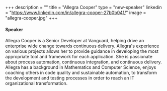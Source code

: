 +++
description = ""
title = "Allegra Cooper"
type = "new-speaker"
linkedin = "https://www.linkedin.com/in/allegra-cooper-27b0b041/"
image = "allegra-cooper.jpg"
+++
#### Speaker

Allegra Cooper is a Senior Developer at Vanguard, helping drive an enterprise wide change towards continuous delivery. Allegra's experience on various projects allows her to provide guidance in developing the most appropriate tool and framework for each application. She is passionate about process automation, continuous integration, and continuous delivery. Allegra has a background in Mathematics and Computer Science, enjoys coaching others in code quality and sustainable automation, to transform the development and testing processes in order to reach an IT organizational transformation.